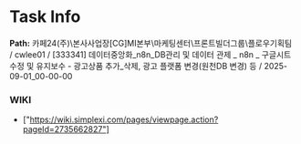# Task Info

**Path:** 카페24(주)\본사사업장\[CG]MI본부\마케팅센터\프론트빌더그룹\플로우기획팀 / cwlee01 / [333341] 데이터중앙화_n8n_DB관리 및 데이터 관제 _ n8n _ 구글시트 수정 및 유지보수 - 광고상품 추가_삭제, 광고 플랫폼 변경(원천DB 변경) 등 / 2025-09-01_00-00-00

### WIKI
- ["https://wiki.simplexi.com/pages/viewpage.action?pageId=2735662827"]

